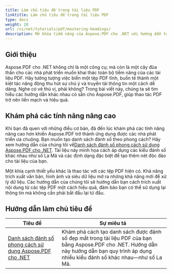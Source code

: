 ```yaml
---
title: Làm chủ tiêu đề trong tài liệu PDF
linktitle: Làm chủ tiêu đề trong tài liệu PDF
type: docs
weight: 20
url: /vi/net/tutorials/pdf/mastering-headings/
description: Mở khóa tiềm năng của Aspose.PDF cho .NET với hướng dẫn toàn diện của chúng tôi, từ cách sử dụng cơ bản đến các tính năng nâng cao. Nâng cao kỹ năng xử lý PDF của bạn.
---
```

## Giới thiệu

Aspose.PDF cho .NET không chỉ là một công cụ; mà còn là một cây đũa thần cho các nhà phát triển muốn khai thác toàn bộ tiềm năng của các tài liệu PDF. Hãy tưởng tượng việc biến một tệp PDF tĩnh, buồn tẻ thành một kiệt tác năng động thu hút sự chú ý và truyền tải thông tin một cách dễ dàng. Nghe có vẻ thú vị, phải không? Trong bài viết này, chúng ta sẽ tìm hiểu các hướng dẫn khác nhau có sẵn cho Aspose.PDF, giúp thao tác PDF trở nên liền mạch và hiệu quả.


## Khám phá các tính năng nâng cao

Khi bạn đã quen với những điều cơ bản, đã đến lúc khám phá các tính năng nâng cao hơn khiến Aspose.PDF trở thành ứng dụng được các nhà phát triển ưa chuộng. Bạn muốn tạo danh sách đánh số theo phong cách? Hãy xem hướng dẫn của chúng tôi về[Danh sách đánh số phong cách sử dụng Aspose.PDF cho .NET](./stylish-numbered-lists/). Tài liệu này minh họa cách áp dụng các kiểu đánh số khác nhau như số La Mã và các định dạng đặc biệt để tạo thêm nét độc đáo cho tài liệu của bạn.

Một khía cạnh thiết yếu khác là thao tác với các tệp PDF hiện có. Khả năng trích xuất văn bản, hình ảnh và siêu dữ liệu mở ra những khả năng mới để xử lý dữ liệu. Các hướng dẫn của chúng tôi sẽ hướng dẫn bạn cách trích xuất nội dung từ các tệp PDF một cách hiệu quả, đảm bảo bạn có thể sử dụng lại thông tin mà không cần phải bắt đầu lại từ đầu.

## Hướng dẫn làm chủ tiêu đề
| Tiêu đề | Sự miêu tả |
| --- | --- | 
| [Danh sách đánh số phong cách sử dụng Aspose.PDF cho .NET](./stylish-numbered-lists/) | Khám phá cách tạo danh sách được đánh số đẹp mắt trong tài liệu PDF của bạn bằng Aspose.PDF cho .NET. Hướng dẫn này hướng dẫn bạn quy trình áp dụng nhiều kiểu đánh số khác nhau—như số La Mã. |   